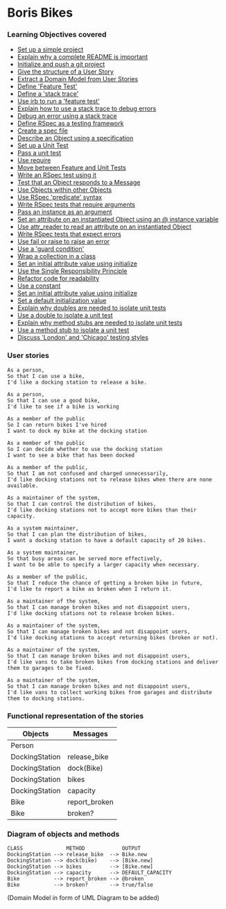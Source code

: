 # Boris Bikes

### Learning Objectives covered
- [Set up a simple project](learnings/setup.md)
- [Explain why a complete README is important](learnings/explanation.md)
- [Initialize and push a git project](learnings/init.md)
- [Give the structure of a User Story](learnings/user_story.md)
- [Extract a Domain Model from User Stories](learnings/domain_model.md)
- [Define 'Feature Test'](learnings/feature_test.md)
- [Define a 'stack trace'](learnings/stack_trace.md)
- [Use irb to run a 'feature test'](learnings/irb.md)
- [Explain how to use a stack trace to debug errors](learnings/howto_debugging.md)
- [Debug an error using a stack trace](learnings/debugging.md)
- [Define RSpec as a testing framework](learnings/rspec.md)
- [Create a spec file](learnings/spec.md)
- [Describe an Object using a specification](learnings/describe.md)
- [Set up a Unit Test](learnings/setup_unit_test.md)
- [Pass a unit test](learnings/pass_unit_test.md)
- [Use require](learnings/require.md)
- [Move between Feature and Unit Tests](learnings/move.md)
- [Write an RSpec test using it](learnings/it.md)
- [Test that an Object responds to a Message](learnings/responds.md)
- [Use Objects within other Objects](learnings/obj.md)
- [Use RSpec 'predicate' syntax](learnings/predicate.md)
- [Write RSpec tests that require arguments](learnings/arguments.md)
- [Pass an instance as an argument](learnings/instance.md)
- [Set an attribute on an instantiated Object using an @ instance variable](learnings/instance.md)
- [Use attr_reader to read an attribute on an instantiated Object](learnings/attreader.md)
- [Write RSpec tests that expect errors](learnings/expect_errors.md)
- [Use fail or raise to raise an error](learnings/raise_errors.md)
- [Use a 'guard condition'](learnings/guard.md)
- [Wrap a collection in a class](learnings/wrap.md)
- [Set an initial attribute value using initialize](learnings/initialize.md)
- [Use the Single Responsibility Principle](learnings/srp.md)
- [Refactor code for readability](learnings/srp.md)
- [Use a constant](learnings/constant.md)
- [Set an initial attribute value using initialize](learnings/att_initialized.md)
- [Set a default initialization value](learnings/default_init.md)
- [Explain why doubles are needed to isolate unit tests](learnings/why_double.md)
- [Use a double to isolate a unit test](learnings/how_double.md)
- [Explain why method stubs are needed to isolate unit tests](learnings/why_stub.md)
- [Use a method stub to isolate a unit test](learnings/how_stub.md)
- [Discuss 'London' and 'Chicago' testing styles](learnings/tdd_styles.md)

### User stories
```
As a person,
So that I can use a bike,
I'd like a docking station to release a bike.
```
```
As a person,
So that I can use a good bike,
I'd like to see if a bike is working
```
```
As a member of the public
So I can return bikes I've hired
I want to dock my bike at the docking station
```
```
As a member of the public
So I can decide whether to use the docking station
I want to see a bike that has been docked
```
```
As a member of the public,
So that I am not confused and charged unnecessarily,
I'd like docking stations not to release bikes when there are none available.
```
```
As a maintainer of the system,
So that I can control the distribution of bikes,
I'd like docking stations not to accept more bikes than their capacity.
```
```
As a system maintainer,
So that I can plan the distribution of bikes,
I want a docking station to have a default capacity of 20 bikes.
```
```
As a system maintainer,
So that busy areas can be served more effectively,
I want to be able to specify a larger capacity when necessary.
```
```
As a member of the public,
So that I reduce the chance of getting a broken bike in future,
I'd like to report a bike as broken when I return it.
```
```
As a maintainer of the system,
So that I can manage broken bikes and not disappoint users,
I'd like docking stations not to release broken bikes.
```
```
As a maintainer of the system,
So that I can manage broken bikes and not disappoint users,
I'd like docking stations to accept returning bikes (broken or not).
```
```
As a maintainer of the system,
So that I can manage broken bikes and not disappoint users,
I'd like vans to take broken bikes from docking stations and deliver them to garages to be fixed.
```
```
As a maintainer of the system,
So that I can manage broken bikes and not disappoint users,
I'd like vans to collect working bikes from garages and distribute them to docking stations.
```
### Functional representation of the stories

Objects  | Messages
------------- | -------------
Person  |
DockingStation  | release_bike
DockingStation  | dock(Bike)
DockingStation  | bikes
DockingStation  | capacity
Bike  | report_broken
Bike  | broken?

### Diagram of objects and methods
```
CLASS              METHOD            OUTPUT  
DockingStation --> release_bike  --> Bike.new
DockingStation --> dock(bike)    --> [Bike.new]
DockingStation --> bikes         --> [Bike.new]
DockingStation --> capacity      --> DEFAULT_CAPACITY
Bike           --> report_broken --> @broken
Bike           --> broken?       --> true/false
```
(Domain Model in form of UML Diagram to be added)
